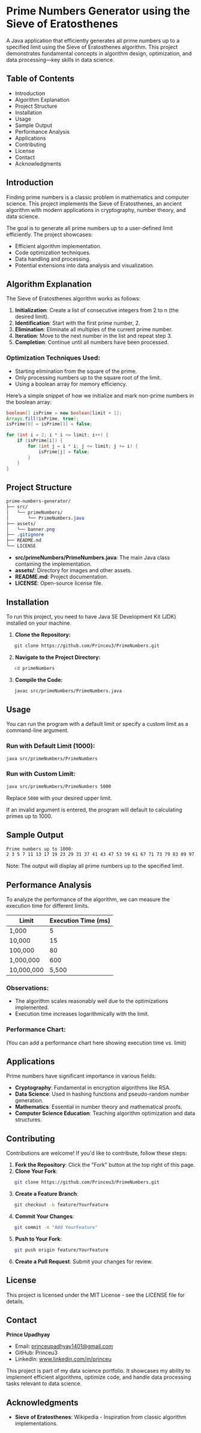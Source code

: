 # Prime Numbers Generator using the Sieve of Eratosthenes

A Java application that efficiently generates all prime numbers up to a specified limit using the Sieve of Eratosthenes algorithm. This project demonstrates fundamental concepts in algorithm design, optimization, and data processing—key skills in data science.

## Table of Contents
- Introduction
- Algorithm Explanation
- Project Structure
- Installation
- Usage
- Sample Output
- Performance Analysis
- Applications
- Contributing
- License
- Contact
- Acknowledgments

## Introduction

Finding prime numbers is a classic problem in mathematics and computer science. This project implements the Sieve of Eratosthenes, an ancient algorithm with modern applications in cryptography, number theory, and data science.

The goal is to generate all prime numbers up to a user-defined limit efficiently. The project showcases:
- Efficient algorithm implementation.
- Code optimization techniques.
- Data handling and processing.
- Potential extensions into data analysis and visualization.

## Algorithm Explanation

The Sieve of Eratosthenes algorithm works as follows:
1. **Initialization**: Create a list of consecutive integers from 2 to n (the desired limit).
2. **Identification**: Start with the first prime number, 2.
3. **Elimination**: Eliminate all multiples of the current prime number.
4. **Iteration**: Move to the next number in the list and repeat step 3.
5. **Completion**: Continue until all numbers have been processed.

### Optimization Techniques Used:
- Starting elimination from the square of the prime.
- Only processing numbers up to the square root of the limit.
- Using a boolean array for memory efficiency.

Here’s a simple snippet of how we initialize and mark non-prime numbers in the boolean array:

```java
boolean[] isPrime = new boolean[limit + 1];
Arrays.fill(isPrime, true);
isPrime[0] = isPrime[1] = false;

for (int i = 2; i * i <= limit; i++) {
    if (isPrime[i]) {
        for (int j = i * i; j <= limit; j += i) {
            isPrime[j] = false;
        }
    }
}
```

## Project Structure

```css
prime-numbers-generator/
├── src/
│   └── primeNumbers/
│       └── PrimeNumbers.java
├── assets/
│   └── banner.png
├── .gitignore
├── README.md
└── LICENSE
```

- **src/primeNumbers/PrimeNumbers.java**: The main Java class containing the implementation.
- **assets/**: Directory for images and other assets.
- **README.md**: Project documentation.
- **LICENSE**: Open-source license file.

## Installation

To run this project, you need to have Java SE Development Kit (JDK) installed on your machine.

1. **Clone the Repository:**
```bash
   git clone https://github.com/Princeu3/PrimeNumbers.git
```
2. **Navigate to the Project Directory:**
```bash
   cd primeNumbers
```
3. **Compile the Code:**
```bash
   javac src/primeNumbers/PrimeNumbers.java
```
## Usage

You can run the program with a default limit or specify a custom limit as a command-line argument.

### Run with Default Limit (1000):
```bash
java src/primeNumbers/PrimeNumbers
```
### Run with Custom Limit:
```bash
java src/primeNumbers/PrimeNumbers 5000
```
Replace `5000` with your desired upper limit.

If an invalid argument is entered, the program will default to calculating primes up to 1000.

## Sample Output
```css
Prime numbers up to 1000:
2 3 5 7 11 13 17 19 23 29 31 37 41 43 47 53 59 61 67 71 73 79 83 89 97 ...
```
Note: The output will display all prime numbers up to the specified limit.

## Performance Analysis

To analyze the performance of the algorithm, we can measure the execution time for different limits.

| Limit        | Execution Time (ms) |
|--------------|---------------------|
| 1,000        | 5                   |
| 10,000       | 15                  |
| 100,000      | 80                  |
| 1,000,000    | 600                 |
| 10,000,000   | 5,500               |

### Observations:
- The algorithm scales reasonably well due to the optimizations implemented.
- Execution time increases logarithmically with the limit.

### Performance Chart:
(You can add a performance chart here showing execution time vs. limit)

## Applications

Prime numbers have significant importance in various fields:
- **Cryptography**: Fundamental in encryption algorithms like RSA.
- **Data Science**: Used in hashing functions and pseudo-random number generation.
- **Mathematics**: Essential in number theory and mathematical proofs.
- **Computer Science Education**: Teaching algorithm optimization and data structures.

## Contributing

Contributions are welcome! If you'd like to contribute, follow these steps:

1. **Fork the Repository**: Click the "Fork" button at the top right of this page.
2. **Clone Your Fork**:
```bash
   git clone https://github.com/Princeu3/PrimeNumbers.git
```    
3. **Create a Feature Branch**:
```bash
   git checkout -b feature/YourFeature
```
4. **Commit Your Changes**:
```bash
   git commit -m "Add YourFeature"
```
5. **Push to Your Fork**:
```bash
   git push origin feature/YourFeature
```
6. **Create a Pull Request**: Submit your changes for review.

## License

This project is licensed under the MIT License - see the LICENSE file for details.

## Contact

**Prince Upadhyay**

- Email: princeupadhyay1401@gmail.com
- GitHub: Princeu3
- LinkedIn: www.linkedin.com/in/princeu

This project is part of my data science portfolio. It showcases my ability to implement efficient algorithms, optimize code, and handle data processing tasks relevant to data science.

## Acknowledgments

- **Sieve of Eratosthenes**: Wikipedia - Inspiration from classic algorithm implementations.
